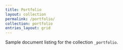 ```yaml
---
title: Portfolio
layout: collection
permalink: /portfolio/
collection: portfolio
entries_layout: grid
---
```


Sample document listing for the collection `_portfolio`.